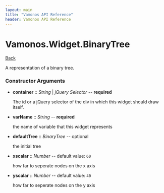 ```yaml
---
layout: main
title: "Vamonos API Reference"
header: Vamonos API Reference
---
```



Vamonos.Widget.BinaryTree
=========================

[Back](index.html)

A representation of a binary tree.


### Constructor Arguments

 * **container** :: *String* | *jQuery Selector* -- **required**

    The id or a jQuery selector of the div in which this widget should draw itself.



 * **varName** :: *String* -- **required**

    the name of variable that this widget represents



 * **defaultTree** :: *BinaryTree* -- optional

    the initial tree



 * **xscalar** :: *Number* -- default value: `60`

    how far to seperate nodes on the x axis



 * **yscalar** :: *Number* -- default value: `40`

    how far to seperate nodes on the y axis



